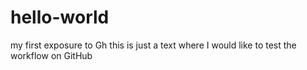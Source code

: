 # hello-world
my first exposure to Gh
this is just a text where I would like to test the workflow on GitHub
